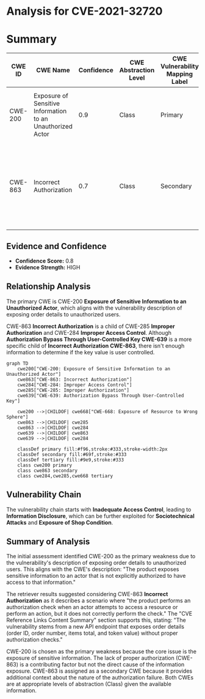 # Analysis for CVE-2021-32720

# Summary
| CWE ID | CWE Name | Confidence | CWE Abstraction Level | CWE Vulnerability Mapping Label | CWE-Vulnerability Mapping Notes |
|---|---|---|---|---|---|
| CWE-200 | Exposure of Sensitive Information to an Unauthorized Actor | 0.9 | Class | Primary | The API endpoint exposes order details to unauthorized users. |
| CWE-863 | Incorrect Authorization | 0.7 | Class | Secondary | The system performs an authorization check, but it is not correctly performed, allowing access to unauthorized data. |

## Evidence and Confidence

*   **Confidence Score:** 0.8
*   **Evidence Strength:** HIGH

## Relationship Analysis
The primary CWE is CWE-200 **Exposure of Sensitive Information to an Unauthorized Actor**, which aligns with the vulnerability description of exposing order details to unauthorized users.

CWE-863 **Incorrect Authorization** is a child of CWE-285 **Improper Authorization** and CWE-284 **Improper Access Control**. Although **Authorization Bypass Through User-Controlled Key CWE-639** is a more specific child of **Incorrect Authorization CWE-863**, there isn't enough information to determine if the key value is user controlled.

```mermaid
graph TD
    cwe200["CWE-200: Exposure of Sensitive Information to an Unauthorized Actor"]
    cwe863["CWE-863: Incorrect Authorization"]
    cwe284["CWE-284: Improper Access Control"]
    cwe285["CWE-285: Improper Authorization"]
    cwe639["CWE-639: Authorization Bypass Through User-Controlled Key"]
    
    cwe200 -->|CHILDOF| cwe668["CWE-668: Exposure of Resource to Wrong Sphere"]
    cwe863 -->|CHILDOF| cwe285
    cwe863 -->|CHILDOF| cwe284
    cwe639 -->|CHILDOF| cwe863
    cwe639 -->|CHILDOF| cwe284

    classDef primary fill:#f96,stroke:#333,stroke-width:2px
    classDef secondary fill:#69f,stroke:#333
    classDef tertiary fill:#9e9,stroke:#333
    class cwe200 primary
    class cwe863 secondary
    class cwe284,cwe285,cwe668 tertiary
```

## Vulnerability Chain
The vulnerability chain starts with **Inadequate Access Control**, leading to **Information Disclosure**, which can be further exploited for **Sociotechnical Attacks** and **Exposure of Shop Condition**.

## Summary of Analysis
The initial assessment identified CWE-200 as the primary weakness due to the vulnerability's description of exposing order details to unauthorized users. This aligns with the CWE's description: "The product exposes sensitive information to an actor that is not explicitly authorized to have access to that information."

The retriever results suggested considering CWE-863 **Incorrect Authorization** as it describes a scenario where "the product performs an authorization check when an actor attempts to access a resource or perform an action, but it does not correctly perform the check." The "CVE Reference Links Content Summary" section supports this, stating: "The vulnerability stems from a new API endpoint that exposes order details (order ID, order number, items total, and token value) without proper authorization checks."

CWE-200 is chosen as the primary weakness because the core issue is the exposure of sensitive information. The lack of proper authorization (CWE-863) is a contributing factor but not the direct cause of the information exposure. CWE-863 is assigned as a secondary CWE because it provides additional context about the nature of the authorization failure. Both CWEs are at appropriate levels of abstraction (Class) given the available information.
